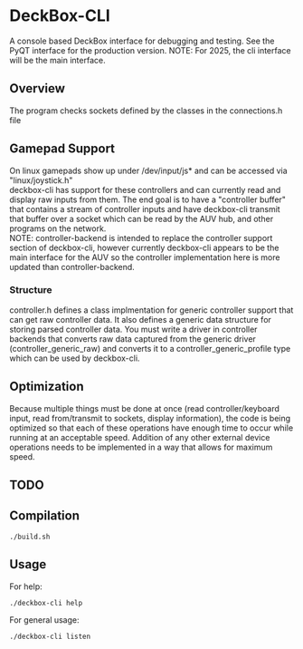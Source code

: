 # DeckBox-CLI

A console based DeckBox interface for debugging and testing. See the PyQT interface for the production version.
NOTE: For 2025, the cli interface will be the main interface.

## Overview
The program checks sockets defined by the classes in the connections.h file

## Gamepad Support
On linux gamepads show up under /dev/input/js* and can be accessed via "linux/joystick.h"<br>
deckbox-cli has support for these controllers and can currently read and display raw inputs from them. The end goal is to have a "controller buffer" that contains a stream of controller inputs and have deckbox-cli transmit that buffer over a socket which can be read by the AUV hub, and other programs on the network.<br>
NOTE: controller-backend is intended to replace the controller support section of deckbox-cli, however currently deckbox-cli appears to be the main interface for the AUV so the controller implementation here is more updated than controller-backend.

### Structure
controller.h defines a class implmentation for generic controller support that can get raw controller data. It also defines a generic data structure for storing parsed controller data. You must write a driver in controller backends that converts raw data captured from the generic driver (controller_generic_raw)  and converts it to a controller_generic_profile type which can be used by deckbox-cli.



## Optimization 
Because multiple things must be done at once (read controller/keyboard input, read from/transmit to sockets, display information), the code is being optimized so that each of these operations have enough time to occur while running at an acceptable speed. Addition of any other external device operations needs to be implemented in a way that allows for maximum speed.
## TODO

## Compilation
```
./build.sh
```
## Usage
For help:
```
./deckbox-cli help
```
For general usage:
```
./deckbox-cli listen
```

